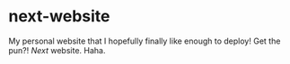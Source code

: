 # next-website
My personal website that I hopefully finally like enough to deploy! Get the pun?! *Next* website. Haha.
